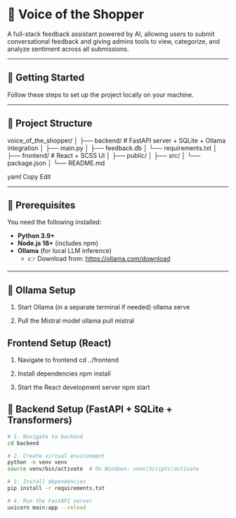 # 🛒 Voice of the Shopper

A full-stack feedback assistant powered by AI, allowing users to submit conversational feedback and giving admins tools to view, categorize, and analyze sentiment across all submissions.

---

## 🚀 Getting Started

Follow these steps to set up the project locally on your machine.

---

## 🧱 Project Structure

voice_of_the_shopper/ │ ├── backend/ # FastAPI server + SQLite + Ollama integration │ ├── main.py │ ├── feedback.db │ └── requirements.txt │ ├── frontend/ # React + SCSS UI │ ├── public/ │ ├── src/ │ └── package.json │ └── README.md

yaml
Copy
Edit

---

## 🔧 Prerequisites

You need the following installed:

- **Python 3.9+**
- **Node.js 18+** (includes npm)
- **Ollama** (for local LLM inference)
  - 👉 Download from: https://ollama.com/download

---

## 🐍 Ollama Setup

1. Start Ollama (in a separate terminal if needed)
ollama serve

2. Pull the Mistral model
ollama pull mistral

## Frontend Setup (React)
1. Navigate to frontend
cd ../frontend

2. Install dependencies
npm install

3. Start the React development server
npm start


## 🐍 Backend Setup (FastAPI + SQLite + Transformers)

```bash
# 1. Navigate to backend
cd backend

# 2. Create virtual environment
python -m venv venv
source venv/bin/activate  # On Windows: venv\Scripts\activate

# 3. Install dependencies
pip install -r requirements.txt

# 4. Run the FastAPI server
uvicorn main:app --reload
